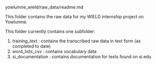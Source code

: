 yowlumne_wield/raw_data/readme.md

This folder contains the raw data for my WIELD internship project on Yowlumne.

This folder currently contains one subfolder:
1. training_text : contains the transcribed raw data in text form (as completed to date)
2. word_lists_csv : contains vocabulary data
3. si_documentation : contains documentation for texts found on si.edu
